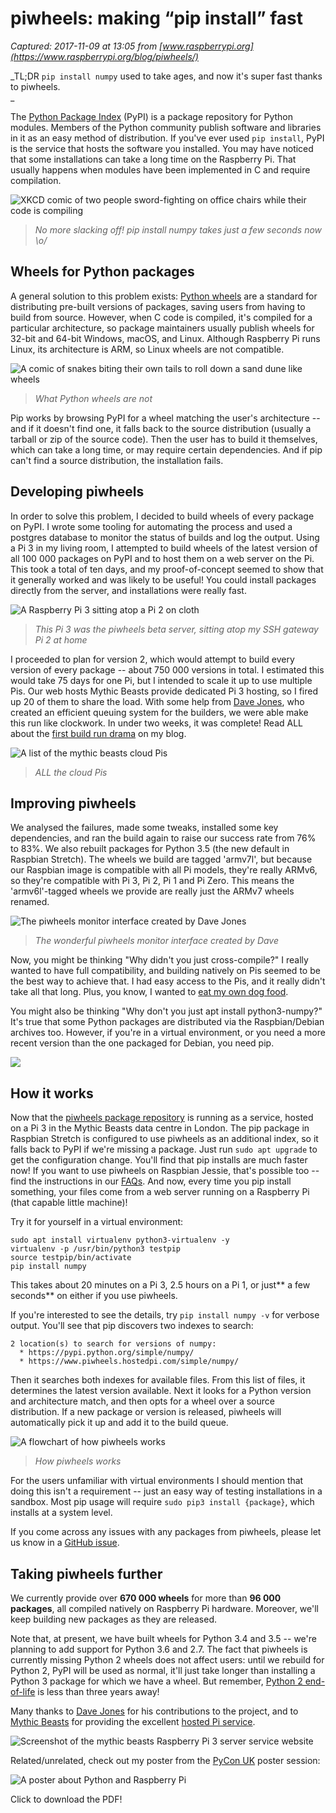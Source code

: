# piwheels: making “pip install” fast

_Captured: 2017-11-09 at 13:05 from [www.raspberrypi.org](https://www.raspberrypi.org/blog/piwheels/)_

_TL;DR `pip install numpy` used to take ages, and now it's super fast thanks to piwheels.  
_

The [Python Package Index](https://pypi.python.org/pypi) (PyPI) is a package repository for Python modules. Members of the Python community publish software and libraries in it as an easy method of distribution. If you've ever used `pip install`, PyPI is the service that hosts the software you installed. You may have noticed that some installations can take a long time on the Raspberry Pi. That usually happens when modules have been implemented in C and require compilation.

![XKCD comic of two people sword-fighting on office chairs while their code is compiling](https://www.raspberrypi.org/app/uploads/2017/11/compiling.png)

> _No more slacking off! pip install numpy takes just a few seconds now \o/_

## Wheels for Python packages

A general solution to this problem exists: [Python wheels](http://pythonwheels.com/) are a standard for distributing pre-built versions of packages, saving users from having to build from source. However, when C code is compiled, it's compiled for a particular architecture, so package maintainers usually publish wheels for 32-bit and 64-bit Windows, macOS, and Linux. Although Raspberry Pi runs Linux, its architecture is ARM, so Linux wheels are not compatible.

![A comic of snakes biting their own tails to roll down a sand dune like wheels](https://www.raspberrypi.org/app/uploads/2017/11/desert-roller-snake.jpg)

> _What Python wheels are not_

Pip works by browsing PyPI for a wheel matching the user's architecture -- and if it doesn't find one, it falls back to the source distribution (usually a tarball or zip of the source code). Then the user has to build it themselves, which can take a long time, or may require certain dependencies. And if pip can't find a source distribution, the installation fails.

## Developing piwheels

In order to solve this problem, I decided to build wheels of every package on PyPI. I wrote some tooling for automating the process and used a postgres database to monitor the status of builds and log the output. Using a Pi 3 in my living room, I attempted to build wheels of the latest version of all 100 000 packages on PyPI and to host them on a web server on the Pi. This took a total of ten days, and my proof-of-concept seemed to show that it generally worked and was likely to be useful! You could install packages directly from the server, and installations were really fast.

![A Raspberry Pi 3 sitting atop a Pi 2 on cloth](https://www.raspberrypi.org/app/uploads/2017/11/IMG_20170921_123822-1-1440x1080.jpg)

> _This Pi 3 was the piwheels beta server, sitting atop my SSH gateway Pi 2 at home_

I proceeded to plan for version 2, which would attempt to build every version of every package -- about 750 000 versions in total. I estimated this would take 75 days for one Pi, but I intended to scale it up to use multiple Pis. Our web hosts Mythic Beasts provide dedicated Pi 3 hosting, so I fired up 20 of them to share the load. With some help from [Dave Jones](https://twitter.com/waveform80), who created an efficient queuing system for the builders, we were able make this run like clockwork. In under two weeks, it was complete! Read ALL about the [first build run drama](http://bennuttall.com/piwheels-building-a-faster-python-package-repository-for-raspberry-pi-users/) on my blog.

![A list of the mythic beasts cloud Pis](https://www.raspberrypi.org/app/uploads/2017/11/piwheels-mission-control.png)

> _ALL the cloud Pis_

## Improving piwheels

We analysed the failures, made some tweaks, installed some key dependencies, and ran the build again to raise our success rate from 76% to 83%. We also rebuilt packages for Python 3.5 (the new default in Raspbian Stretch). The wheels we build are tagged 'armv7l', but because our Raspbian image is compatible with all Pi models, they're really ARMv6, so they're compatible with Pi 3, Pi 2, Pi 1 and Pi Zero. This means the 'armv6l'-tagged wheels we provide are really just the ARMv7 wheels renamed.

![The piwheels monitor interface created by Dave Jones](https://www.raspberrypi.org/app/uploads/2017/11/piwheels-monitor.png)

> _The wonderful piwheels monitor interface created by Dave_

Now, you might be thinking "Why didn't you just cross-compile?" I really wanted to have full compatibility, and building natively on Pis seemed to be the best way to achieve that. I had easy access to the Pis, and it really didn't take all that long. Plus, you know, I wanted to [eat my own dog food](https://en.wikipedia.org/wiki/Eating_your_own_dog_food).

You might also be thinking "Why don't you just apt install python3-numpy?" It's true that some Python packages are distributed via the Raspbian/Debian archives too. However, if you're in a virtual environment, or you need a more recent version than the one packaged for Debian, you need pip.

![](https://www.raspberrypi.org/app/uploads/2017/11/piwheels-website.png)

## How it works

Now that the [piwheels package repository](https://www.piwheels.hostedpi.com/) is running as a service, hosted on a Pi 3 in the Mythic Beasts data centre in London. The pip package in Raspbian Stretch is configured to use piwheels as an additional index, so it falls back to PyPI if we're missing a package. Just run `sudo apt upgrade` to get the configuration change. You'll find that pip installs are much faster now! If you want to use piwheels on Raspbian Jessie, that's possible too -- find the instructions in our [FAQs](https://www.piwheels.hostedpi.com/faq.html). And now, every time you pip install something, your files come from a web server running on a Raspberry Pi (that capable little machine)!

Try it for yourself in a virtual environment:
    
    
    sudo apt install virtualenv python3-virtualenv -y
    virtualenv -p /usr/bin/python3 testpip
    source testpip/bin/activate
    pip install numpy

This takes about 20 minutes on a Pi 3, 2.5 hours on a Pi 1, or just** a few seconds** on either if you use piwheels.

If you're interested to see the details, try `pip install numpy -v` for verbose output. You'll see that pip discovers two indexes to search:
    
    
    2 location(s) to search for versions of numpy:
      * https://pypi.python.org/simple/numpy/
      * https://www.piwheels.hostedpi.com/simple/numpy/

Then it searches both indexes for available files. From this list of files, it determines the latest version available. Next it looks for a Python version and architecture match, and then opts for a wheel over a source distribution. If a new package or version is released, piwheels will automatically pick it up and add it to the build queue.

![A flowchart of how piwheels works](https://www.raspberrypi.org/app/uploads/2017/11/flowchart.png)

> _How piwheels works_

For the users unfamiliar with virtual environments I should mention that doing this isn't a requirement -- just an easy way of testing installations in a sandbox. Most pip usage will require `sudo pip3 install {package}`, which installs at a system level.

If you come across any issues with any packages from piwheels, please let us know in a [GitHub issue](https://github.com/bennuttall/piwheels/issues).

## Taking piwheels further

We currently provide over **670 000 wheels** for more than **96 000 packages**, all compiled natively on Raspberry Pi hardware. Moreover, we'll keep building new packages as they are released.

Note that, at present, we have built wheels for Python 3.4 and 3.5 -- we're planning to add support for Python 3.6 and 2.7. The fact that piwheels is currently missing Python 2 wheels does not affect users: until we rebuild for Python 2, PyPI will be used as normal, it'll just take longer than installing a Python 3 package for which we have a wheel. But remember, [Python 2 end-of-life](https://pythonclock.org/) is less than three years away!

Many thanks to [Dave Jones](https://twitter.com/waveform80) for his contributions to the project, and to [Mythic Beasts](https://www.mythic-beasts.com/) for providing the excellent [hosted Pi service](https://www.mythic-beasts.com/order/rpi).

![Screenshot of the mythic beasts Raspberry Pi 3 server service website](https://www.raspberrypi.org/app/uploads/2017/11/mythic-beasts-pi-hosting.png)

Related/unrelated, check out my poster from the [PyCon UK](http://2017.pyconuk.org/) poster session:

![A poster about Python and Raspberry Pi](https://www.raspberrypi.org/app/uploads/2017/11/PyCon-UK-Poster-A1-1529x1080.png)

Click to download the PDF!
